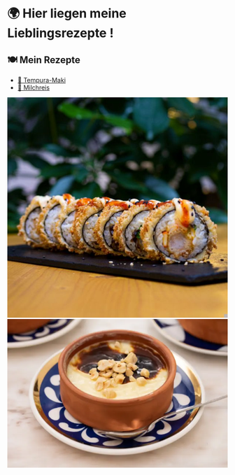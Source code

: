 
# 🌍  Hier liegen meine Lieblingsrezepte !

  

## 🍽️ Mein Rezepte  
- [🍛 Tempura-Maki](./Tempura-Maki.md)  
- [🍚 Milchreis](./Milchreis.md)  

![Essen](./images/Tempura-maki.jpg)  
![Tatlı](./images/M.webp)  
